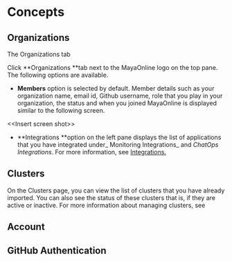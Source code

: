 # Concepts

## Organizations

The Organizations tab

Click **Organizations **tab next to the MayaOnline logo on the top pane. The following options are available.

* **Members** option is selected by default. Member details such as your organization name, email id, Github username, role that you play in your organization, the status and when you joined MayaOnline is displayed similar to the following screen.

&lt;&lt;Insert screen shot&gt;&gt;

* **Integrations **option on the left pane displays the list of applications that you have integrated under_ Monitoring Integrations_ and _ChatOps Integrations_. For more information, see [Integrations.](/integration.md)

## Clusters

On the Clusters page, you can view the list of clusters that you have already imported. You can also see the status of these clusters that is, if they are active or inactive. For more information about managing clusters, see 

## 

## Account

## GitHub Authentication



